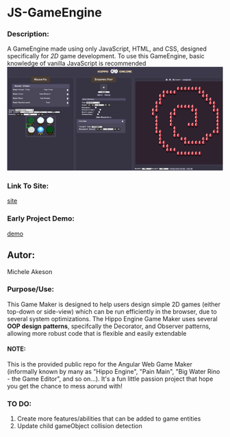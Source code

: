 # **JS-GameEngine**
### **Description:**
A GameEngine made using only JavaScript, HTML, and CSS, designed specifically for _2D_ game development. To use this GameEngine, basic knowledge of vanilla JavaScript is recommended 
![](./src/assets/hippogm.PNG)


### **Link To Site:**
[site](https://cute-tapioca-403301.netlify.app/)

### **Early Project Demo:**
[demo](https://youtu.be/22Wo9riPfmc)

## **Autor:**
Michele Akeson

### **Purpose/Use:**
This Game Maker is designed to help users design simple 2D games (either top-down or side-view) which can be run efficiently in the browser, due to several system optimizations. The Hippo Engine Game Maker uses several **OOP design patterns**, specifcally the Decorator, and Observer patterns, allowing more robust code that is flexible and easily extendable



#### **NOTE:**
This is the provided public repo for the Angular Web Game Maker (informally known by many as "Hippo Engine", "Pain Main", "Big Water Rino - the Game Editor", and so on...). It's a fun little passion project that hope you get the chance to mess aorund with!  


### **TO DO:**
1. Create more features/abilities that can be added to game entities
2. Update child gameObject collision detection
